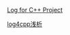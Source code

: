 [Log for C++ Project](https://log4cpp.sourceforge.net/#releases)

[log4cpp浅析](https://blog.csdn.net/lyt_dawang/article/details/115612542)